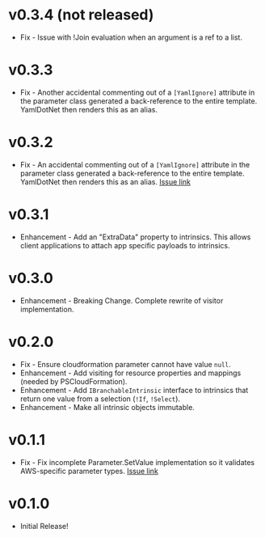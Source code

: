 # v0.3.4 (not released)

* Fix - Issue with !Join evaluation when an argument is a ref to a list.

# v0.3.3

* Fix - Another accidental commenting out of a `[YamlIgnore]` attribute in the parameter class generated a back-reference to the entire template. YamlDotNet then renders this as an alias.

# v0.3.2

* Fix - An accidental commenting out of a `[YamlIgnore]` attribute in the parameter class generated a back-reference to the entire template. YamlDotNet then renders this as an alias. [Issue link](https://github.com/fireflycons/Firefly.CloudFormationParser/issues/4)

# v0.3.1

* Enhancement - Add an "ExtraData" property to intrinsics. This allows client applications to attach app specific payloads to intrinsics.

# v0.3.0

* Enhancement - Breaking Change. Complete rewrite of visitor implementation.

# v0.2.0

* Fix - Ensure cloudformation parameter cannot have value `null`.
* Enhancement - Add visiting for resource properties and mappings (needed by PSCloudFormation).
* Enhancement - Add `IBranchableIntrinsic` interface to intrinsics that return one value from a selection (`!If`, `!Select`).
* Enhancement - Make all intrinsic objects immutable.

# v0.1.1

* Fix - Fix incomplete Parameter.SetValue implementation so it validates AWS-specific parameter types. [Issue link](https://github.com/fireflycons/Firefly.CloudFormationParser/issues/3)

# v0.1.0

* Initial Release!
